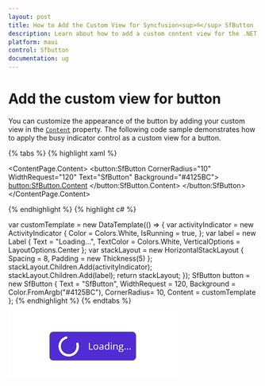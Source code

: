 ```yaml
---
layout: post
title: How to Add the Custom View for Syncfusion<sup>®</sup> SfButton
description: Learn about how to add a custom content view for the .NET MAUI Toolkit's SfButton control in detail.
platform: maui
control: Sfbutton
documentation: ug
---
```


# Add the custom view for button

You can customize the appearance of the button by adding your custom view in the [`Content`](https://help.syncfusion.com/cr/maui-toolkit/Syncfusion.Maui.Toolkit.Buttons.SfButton.html#Syncfusion_Maui_Toolkit_Buttons_SfButton_Content) property. The following code sample demonstrates how to apply the busy indicator control as a custom view for a button.

{% tabs %}
{% highlight xaml %}


<ContentPage.Content>
    <button:SfButton  CornerRadius="10"  WidthRequest="120" Text="SfButton" Background="#4125BC">
        <button:SfButton.Content>
            <DataTemplate>
                <HorizontalStackLayout Spacing = "8" Padding="5">
                    <ActivityIndicator Color = "White" IsRunning="True"/>
                    <Label Text = "Loading..." VerticalOptions="Center" TextColor="White"/>
                </HorizontalStackLayout>
            </DataTemplate>
        </button:SfButton.Content>
    </button:SfButton>
</ContentPage.Content>

{% endhighlight %}
{% highlight c# %}
 
var customTemplate = new DataTemplate(() =>
{
    var activityIndicator = new ActivityIndicator
    {
        Color = Colors.White,
        IsRunning = true,
    };
    var label = new Label
    {
        Text = "Loading...",
        TextColor = Colors.White,
        VerticalOptions = LayoutOptions.Center
    };
    var stackLayout = new HorizontalStackLayout
    {
        Spacing = 8,
        Padding = new Thickness(5)
    };
    stackLayout.Children.Add(activityIndicator);
    stackLayout.Children.Add(label);
    return stackLayout;
});
SfButton button = new SfButton
{
    Text = "SfButton",
    WidthRequest = 120,
    Background = Color.FromArgb("#4125BC"),
    CornerRadius= 10,
    Content = customTemplate
};
{% endhighlight %}
{% endtabs %}

![SfButton with custom view](images/button-content.png)